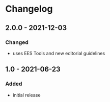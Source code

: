# Changelog

## 2.0.0 - 2021-12-03

### Changed

- uses EES Tools and new editorial guidelines


## 1.0 - 2021-06-23

### Added

- initial release
